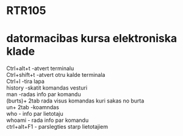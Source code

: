 # RTR105
# datormacibas kursa elektroniska klade
Ctrl+alt+t -atvert terminalu  
Ctrl+shift+t -atvert otru kalde terminala   
Ctrl+l -tira lapa   
history -skatit komandas vesturi  
man -radas info par komandu  
(burts)+ 2tab rada visus komandas kuri sakas no burta  
un+ 2tab -koamndas  
who - info par lietotaju  
whoami - rada info par komandu   
ctrl+alt+F1 - parslegties starp lietotajiem  
